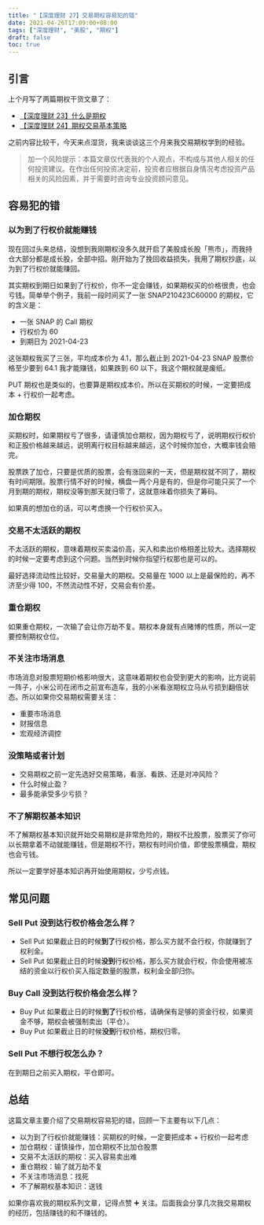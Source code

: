 ```yaml
---
title: "【深度理财 27】交易期权容易犯的错"
date: 2021-04-26T17:09:00+08:00
tags: ["深度理财", "美股", "期权"]
draft: false
toc: true
---
```


## 引言

上个月写了两篇期权干货文章了：

- [【深度理财 23】什么是期权](https://blog.forecho.com/financedeep-23.html)
- [【深度理财 24】期权交易基本策略](https://blog.forecho.com/financedeep-24.html)

之前内容比较干，今天来点湿货，我来谈谈这三个月来我交易期权学到的经验。

> 加一个风险提示：本篇文章仅代表我的个人观点，不构成与其他人相关的任何投资建议。在作出任何投资决定前，投资者应根据自身情况考虑投资产品相关的风险因素，并于需要时咨询专业投资顾问意见。

<!--more-->

## 容易犯的错

### 以为到了行权价就能赚钱

现在回过头来总结，没想到我刚期权没多久就开启了美股成长股「熊市」，而我持仓大部分都是成长股，全部中招。刚开始为了挽回收益损失，我用了期权抄底，以为到了行权价就能赚回。

其实期权到期日如果到了行权价，你不一定会赚钱，如果期权买的价格很贵，也会亏钱。简单举个例子，我前一段时间买了一张 SNAP210423C60000 的期权，它的含义是：

- 一张 SNAP 的 Call 期权
- 行权价为 60
- 到期日为 2021-04-23 

这张期权我买了三张，平均成本价为 4.1，那么截止到 2021-04-23 SNAP 股票价格至少要到 64.1 我才能赚钱，如果跌到 60 以下，我这个期权就是废纸。

PUT 期权也是类似的，也要算是期权成本价。所以在买期权的时候，一定要把成本 + 行权价一起考虑。

### 加仓期权

买期权时，如果期权亏了很多，请谨慎加仓期权，因为期权亏了，说明期权行权价和正股价格越来越远，说明离行权目标越来越远，这个时候你加仓，大概率钱会赔完。

股票跌了加仓，只要是优质的股票，会有涨回来的一天，但是期权就不同了，期权有时间期限。股票行情不好的时候，横盘一两个月是有的，但是你可能只买了一个月到期的期权，期权没等到那天就归零了，这就意味着你损失了筹码。

如果真的想加仓的话，可以考虑换一个行权价买入。


### 交易不太活跃的期权

不太活跃的期权，意味着期权买卖溢价高，买入和卖出价格相差比较大。选择期权的时候一定要考虑到这个问题。当然到时候你指望行权那也是可以的。

最好选择流动性比较好，交易量大的期权。交易量在 1000 以上是最保险的，再不济至少得 100，不然流动性不好，交易会有价差。

### 重仓期权

如果重仓期权，一次输了会让你万劫不复。期权本身就有点赌博的性质，所以一定要控制期权仓位。

### 不关注市场消息

市场消息对股票短期价格影响很大，这意味着期权也会受到更大的影响，比方说前一阵子，小米公司在闭市之前宣布造车，我的小米看涨期权立马从亏损到翻倍状态。所以如果你交易期权需要关注：

- 重要市场消息
- 财报信息
- 宏观经济调控

### 没策略或者计划

- 交易期权之前一定先选好交易策略，看涨、看跌、还是对冲风险？
- 什么时候止盈？
- 最多能承受多少亏损？

### 不了解期权基本知识

不了解期权基本知识就开始交易期权是非常危险的，期权不比股票，股票买了你可以长期拿着不动就能赚钱，但是期权不行，期权有时间价值，即使股票横盘，期权也会亏钱。

所以一定要学好基本知识再开始使用期权，少亏点钱。

## 常见问题

### Sell Put 没到达行权价格会怎么样？

- Sell Put 如果截止日的时候**到了**行权价格，那么买方就不会行权，你就赚到了权利金。
- Sell Put 如果截止日的时候**没到**行权价格，那么买方就会行权，你会使用被冻结的资金以行权价买入指定数量的股票，权利金全部归你。

### Buy Call 没到达行权价格会怎么样？

- Buy Put 如果截止日的时候**到了**行权价格，请确保有足够的资金行权，如果资金不够，期权会被强制卖出（平仓）。
- Buy Put 如果截止日的时候**没到**行权价格，期权归零。

### Sell Put 不想行权怎么办？

在到期日之前买入期权，平仓即可。

## 总结

这篇文章主要介绍了交易期权容易犯的错，回顾一下主要有以下几点：

- 以为到了行权价就能赚钱：买期权的时候，一定要把成本 + 行权价一起考虑
- 加仓期权：谨慎操作，加仓期权不比加仓股票
- 交易不太活跃的期权：买入容易卖出难
- 重仓期权：输了就万劫不复
- 不关注市场消息：找死
- 不了解期权基本知识：送钱

如果你喜欢我的期权系列文章，记得点赞 ➕ 关注。后面我会分享几次我交易期权的经历，包括赚钱的和不赚钱的。
